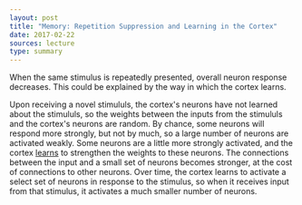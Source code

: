 ```yaml
---
layout: post
title: "Memory: Repetition Suppression and Learning in the Cortex"
date: 2017-02-22
sources: lecture
type: summary
---
```


When the same stimulus is repeatedly presented, overall neuron response decreases. This could be explained by the way in which the cortex learns.

Upon receiving a novel stimululs, the cortex's neurons have not learned about the stimululs, so the weights between the inputs from the stimululs and the cortex's neurons are random. By chance, some neurons will respond more strongly, but not by much, so a large number of neurons are activated weakly.
Some neurons are a little more strongly activated, and the cortex [learns](https://cchen23.github.io/blog/2017/02/09/mem-learning-nn) to strengthen the weights to these neurons. The connections between the input and a small set of neurons becomes stronger, at the cost of connections to other neurons. Over time, the cortex learns to activate a select set of neurons in response to the stimulus, so when it receives input from that stimulus, it activates a much smaller number of neurons.
